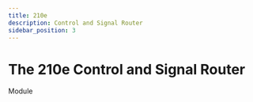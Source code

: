 ```yaml
---
title: 210e
description: Control and Signal Router
sidebar_position: 3
---
```


# The 210e Control and Signal Router

Module
